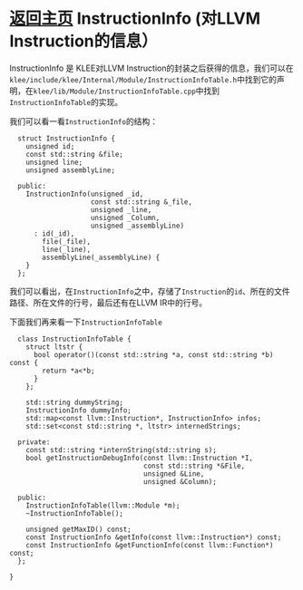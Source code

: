 [返回主页](../README.md)
InstructionInfo (对LLVM Instruction的信息）
=========================
InstructionInfo 是 KLEE对LLVM Instruction的封装之后获得的信息，我们可以在`klee/include/klee/Internal/Module/InstructionInfoTable.h`中找到它的声明，在`klee/lib/Module/InstructionInfoTable.cpp`中找到`InstructionInfoTable`的实现。

我们可以看一看`InstructionInfo`的结构：
```
  struct InstructionInfo {
    unsigned id;
    const std::string &file;
    unsigned line;
    unsigned assemblyLine;

  public:
    InstructionInfo(unsigned _id,
                    const std::string &_file,
                    unsigned _line,
					unsigned _Column,
                    unsigned _assemblyLine)
      : id(_id), 
        file(_file),
        line(_line),
        assemblyLine(_assemblyLine) {
    }
  };
```
我们可以看出，在`InstructionInfo`之中，存储了`Instruction`的`id`、所在的文件路径、所在文件的行号，最后还有在LLVM IR中的行号。

下面我们再来看一下`InstructionInfoTable`
```
  class InstructionInfoTable {
    struct ltstr { 
      bool operator()(const std::string *a, const std::string *b) const {
        return *a<*b;
      }
    };

    std::string dummyString;
    InstructionInfo dummyInfo;
    std::map<const llvm::Instruction*, InstructionInfo> infos;
    std::set<const std::string *, ltstr> internedStrings;

  private:
    const std::string *internString(std::string s);
    bool getInstructionDebugInfo(const llvm::Instruction *I,
                                 const std::string *&File,
								 unsigned &Line,
								 unsigned &Column);

  public:
    InstructionInfoTable(llvm::Module *m);
    ~InstructionInfoTable();

    unsigned getMaxID() const;
    const InstructionInfo &getInfo(const llvm::Instruction*) const;
    const InstructionInfo &getFunctionInfo(const llvm::Function*) const;
  };

}
```